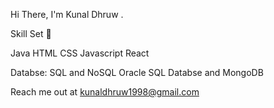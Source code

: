 Hi There, I'm Kunal Dhruw  .

Skill Set 💪

Java
HTML 
CSS
Javascript
React

Databse: SQL and NoSQL
Oracle SQL Databse and MongoDB

Reach me out at kunaldhruw1998@gmail.com
